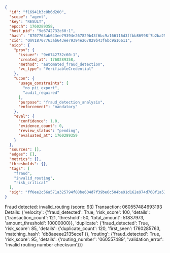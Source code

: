 ```json
{
  "id": "f16941b3c8b6d200",
  "scope": "agent",
  "key": "RESULT",
  "epoch": 1760289358,
  "host_pid": "9e6742732c60:1",
  "hash": "8707763ab643ee79394e267829b43f6bc9a166116d3ffbb86998f7b2ba254491",
  "cid": "QmV18707763ab643ee79394e267829b43f6bc9a16611",
  "aicp": {
    "prov": {
      "issuer": "9e6742732c60:1",
      "created_at": 1760289358,
      "method": "automated_fraud_detection",
      "vc_type": "VerifiableCredential"
    },
    "ucon": {
      "usage_constraints": [
        "no_pii_export",
        "audit_required"
      ],
      "purpose": "fraud_detection_analysis",
      "enforcement": "mandatory"
    },
    "eval": {
      "confidence": 1.0,
      "evidence_count": 0,
      "review_status": "pending",
      "evaluated_at": 1760289359
    }
  },
  "sources": [],
  "edges": [],
  "metrics": {},
  "thresholds": {},
  "tags": [
    "fraud",
    "invalid_routing",
    "risk_critical"
  ],
  "sig": "ff0ee2c56a571a325794f08be604d7f39be6c504be91d162e974d768f1a5167b"
}
```

Fraud detected: invalid_routing (score: 93)
Transaction: 060557484693193
Details: {'velocity': {'fraud_detected': True, 'risk_score': 100, 'details': {'transaction_count': 121, 'threshold': 50, 'total_amount': 51837973, 'amount_threshold': 10000000}}, 'duplicate': {'fraud_detected': True, 'risk_score': 85, 'details': {'duplicate_count': 120, 'first_seen': 1760285763, 'matching_hash': 'db8aeeee2135ece1'}}, 'routing': {'fraud_detected': True, 'risk_score': 95, 'details': {'routing_number': '060557489', 'validation_error': 'Invalid routing number checksum'}}}